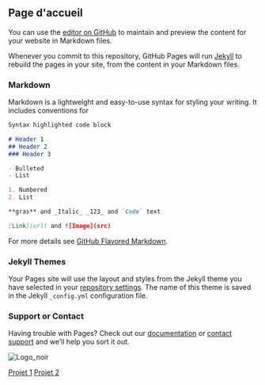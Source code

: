 ## Page d'accueil

You can use the [editor on GitHub](https://github.com/MarianneCanu/portefolio/edit/gh-pages/index.md) to maintain and preview the content for your website in Markdown files.

Whenever you commit to this repository, GitHub Pages will run [Jekyll](https://jekyllrb.com/) to rebuild the pages in your site, from the content in your Markdown files.

### Markdown

Markdown is a lightweight and easy-to-use syntax for styling your writing. It includes conventions for

```markdown
Syntax highlighted code block

# Header 1
## Header 2
### Header 3

- Bulleted
- List

1. Numbered
2. List

**gras** and _Italic_ _123_ and `Code` text

[Link](url) and ![Image](src)
```

For more details see [GitHub Flavored Markdown](https://guides.github.com/features/mastering-markdown/).

### Jekyll Themes

Your Pages site will use the layout and styles from the Jekyll theme you have selected in your [repository settings](https://github.com/MarianneCanu/portefolio/settings/pages). The name of this theme is saved in the Jekyll `_config.yml` configuration file.

### Support or Contact

Having trouble with Pages? Check out our [documentation](https://docs.github.com/categories/github-pages-basics/) or [contact support](https://support.github.com/contact) and we’ll help you sort it out.


![Logo_noir](https://user-images.githubusercontent.com/74007723/140165235-14b40eaa-2e01-4771-89cf-e8f75a891ebb.png)

[Projet 1](https://mariannecanu.github.io/portefolio/projet1)
[Projet 2](https://mariannecanu.github.io/portefolio/projet2)
